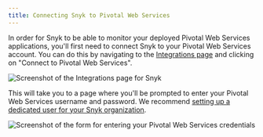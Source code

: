```yaml
---
title: Connecting Snyk to Pivotal Web Services
---
```

In order for Snyk to be able to monitor your deployed Pivotal Web Services applications, you'll first need to connect Snyk to your Pivotal Web Services account. You can do this by navigating to the [Integrations page](https://snyk.io/integrations) and clicking on "Connect to Pivotal Web Services".

![Screenshot of the Integrations page for Snyk](https://res.cloudinary.com/snyk/image/upload/c_scale,q_auto,w_auto/v1497365418/serverless-docs/integrations.png)

This will take you to a page where you'll be prompted to enter your Pivotal Web Services username and password. We recommend [setting up a dedicated user for your Snyk organization](#adding-a-snyk-specific-user-to-pivotal-web-services).

![Screenshot of the form for entering your Pivotal Web Services credentials](https://res.cloudinary.com/snyk/image/upload/c_scale,w_auto,q_auto/v1497365611/serverless-docs/pivotal-web-services-credentials.png)
